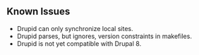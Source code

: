 ## <i class="icon-bug icon-large"></i> Known Issues

- Drupid can only synchronize local sites.
- Drupid parses, but ignores, version constraints in makefiles.
- Drupid is not yet compatible with Drupal 8.
